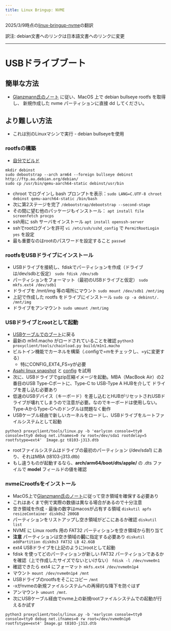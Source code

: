```yaml
---
title: Linux Bringup: NVME
---
```


2025/3/9時点の[linux-bringup-nvme](https://github.com/AsahiLinux/docs/blob/main/docs/sw/linux-bringup-nvme.md)の翻訳

訳注: debian文書へのリンクは日本語文書へのリンクに変更

---
# USBドライブブート

## 簡単な方法
* [Glanzmann氏のノート](https://tg.st/u/asahi.txt) に従い、MacOS 上で debian bullseye rootfs を取得し、
新規作成した nvme パーティションに直接 dd してください。

## より難しい方法
 * これは別のLinuxマシンで実行 - debian bullseyeを使用

### rootfsの構築
* [自分でビルド](https://www.debian.org/releases/stretch/arm64/apds03.html.ja)

```
mkdir debinst
sudo debootstrap --arch arm64 --foreign bullseye debinst http://ftp.au.debian.org/debian/
sudo cp /usr/bin/qemu-aarch64-static debinst/usr/bin
```
  * chroot でログインし bash プロンプトを表示：`sudo LANG=C.UTF-8 chroot debinst qemu-aarch64-static /bin/bash`
  * 次に第2ステージを完了 `/debootstrap/debootstrap --second-stage`
  * その間に望む他のパッケージもインストール： `apt install file screenfetch procps`
  * ssh用に ssh サーバをインストール `apt install openssh-server`
  * sshでrootログインを許可 `vi /etc/ssh/sshd_config` で `PermitRootLogin yes` を設定
  * 最も重要なのはrootのパスワードを設定すること `passwd` 

### rootfsをUSBドライブにインストール
  * USBドライブを接続し、fdiskでパーティションを作成（ドライブは/dev/sdbと仮定） `sudo fdisk /dev/sdb`
  * パーティションをフォーマット（最初のUSBドライブと仮定） `sudo mkfs.ext4 /dev/sdb1`
  * ドライブを /mnt/img 等の場所にマウント `sudo mount /dev/sdb1 /mnt/img`
  * 上記で作成した rootfs をドライブにインストール `sudo cp -a debinst/. /mnt/img`
  * ドライブをアンマウント `sudo umount /mnt/img`

### USBドライブとrootとして起動
  * [USBケーブルでのブート](linux-bringup.md#usb%E3%82%B1%E3%83%BC%E3%83%96%E3%83%AB%E3%81%A7linux%E3%82%92%E5%AE%9F%E8%A1%8C)に戻る
  * 最新の m1n1.macho がロードされていることを確認 `python3 proxyclient/tools/chainload.py build/m1n1.macho`
  * ビルトイン機能でカーネルを構築（.configで=mをチェックし、=yに変更する）
    * 特にCONFIG_EXT4_FS=yが必要
  * [Asahi linux snapshot](https://github.com/amworsley/AsahiLinux/tree/asahi-kbd) と [config](https://raw.githubusercontent.com/amworsley/asahi-wiki/main/images/config-keyboard+nvme) を試用
  * 次に、USBドライブでgzip圧縮イメージを起動。MBA（MacBook Air）の2番目のUSB Type-Cポートに、Type-C to USB-Type A HUBを介して
ドライブを差し込む必要あり
  * 低速のUSBデバイス（キーボード）を差し込むとHUBがリセットされUSBドライブが壊れてしまうので注意が必要。なのでキーボードは使用しない。
Type-AからType-Cへのドングルは問題なく動作
  * USBケーブル経由で新しいカーネルをロードし、USBドライブをルートファイルシステムとして起動
```
python3 proxyclient/tools/linux.py -b 'earlycon console=tty0  console=tty0 debug net.ifnames=0 rw root=/dev/sda1 rootdelay=5 rootfstype=ext4'  Image.gz t8103-j313.dtb
```
  * rootファイルシステムはドライブの最初のパーティション (/dev/sda1) にあり、それはMBA (t8103-j313.dtb) 
  * もし違うものが起動するなら、**arch/arm64/boot/dts/apple/** の .dts ファイルで **model** フィールドの値を確認

### nvmeにrootfsをインストール
 * MacOS上で[Glanzmann氏のノート](https://tg.st/u/asahi.txt)に従って空き領域を確保する必要あり
 * これはあくまで例で実際の数値は異なる場合があるので十分注意
 * 空き領域を作成 - 最後の数字はmacosが占有する領域 `diskutil apfs resizeContainer disk0s2 200GB`
 * パーティションをリストアップし空き領域がどこにあるか確認 `diskutil list`
 * NVME に Linux rootfs 用の FAT32 パーティションを空き領域から割り当て
 * **注意** パーティションは空き領域の**前**に指定する必要あり `diskutil addPartition disk0s3 FAT32 LB 42.6GB`
 * ext4 USBドライブを(上記のように)rootとして起動
 * fdisk を使ってどのパーティションが新しい FAT32 パーティションであるかを確認（上で作成したサイズでないといけない） `fdisk -l /dev/nvme0n1`
 * 確認できたら ext4 にフォーマット `mkfs.ext4 /dev/nvme0n1p4`
 * マウント `mount /dev/nvme0n1p4 /mnt`
 * USBドライブのrootfsをそこにコピー `/mnt`
 * -xがnvmeの新規ファイルシステムへの再帰的な降下を防ぐはず
 * アンマウント `umount /mnt`.
 * 次にUSBケーブル経由でnvme上の新規rootファイルシステムでの起動が行えるか試す

```
python3 proxyclient/tools/linux.py -b 'earlycon console=tty0  console=tty0 debug net.ifnames=0 rw root=/dev/nvme0n1p6 rootfstype=ext4' Image.gz t8103-j313.dtb
```
